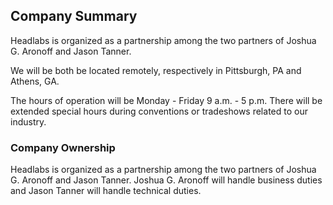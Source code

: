 ## Company Summary ##

Headlabs is organized as a partnership among the two partners of Joshua G. Aronoff and Jason Tanner.

We will be both be located remotely, respectively in Pittsburgh, PA and Athens, GA.

The hours of operation will be Monday - Friday 9 a.m. - 5 p.m. There will be extended special hours during conventions or tradeshows related to our industry.

### Company Ownership
Headlabs is organized as a partnership among the two partners of Joshua G. Aronoff and Jason Tanner. Joshua G. Aronoff will handle business duties and Jason Tanner will handle technical duties.